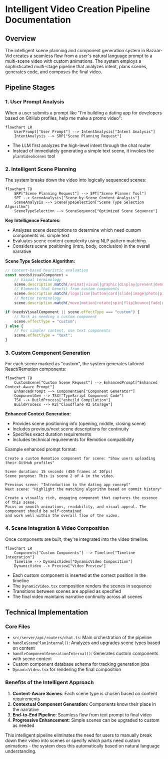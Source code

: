 
# Intelligent Video Creation Pipeline Documentation

## Overview

The intelligent scene planning and component generation system in Bazaar-Vid creates a seamless flow from a user's natural language prompt to a multi-scene video with custom animations. The system employs a sophisticated multi-stage pipeline that analyzes intent, plans scenes, generates code, and composes the final video.

## Pipeline Stages

### 1. User Prompt Analysis

When a user submits a prompt like "I'm building a dating app for developers based on GitHub profiles, help me make a promo video":

```mermaid
flowchart LR
    UserPrompt["User Prompt"] --> IntentAnalysis["Intent Analysis"]
    IntentAnalysis --> SRP["Scene Planning Request"]
```

- The LLM first analyzes the high-level intent through the chat router
- Instead of immediately generating a simple text scene, it invokes the `planVideoScenes` tool

### 2. Intelligent Scene Planning

The system breaks down the video into logically sequenced scenes:

```mermaid
flowchart TD
    SRP["Scene Planning Request"] --> SPT["Scene Planner Tool"]
    SPT --> SceneAnalysis["Scene-by-Scene Content Analysis"]
    SceneAnalysis --> SceneTypeSelection["Scene Type Selection Algorithm"]
    SceneTypeSelection --> SceneSequence["Optimized Scene Sequence"]
```

**Key Intelligence Features:**
- Analyzes scene descriptions to determine which need custom components vs. simple text
- Evaluates scene content complexity using NLP pattern matching
- Considers scene positioning (intro, body, conclusion) in the overall narrative

**Scene Type Selection Algorithm:**
```javascript
// Content-based heuristic evaluation
const needsVisualComponent = 
    // Visual terminology
    scene.description.match(/animat|visual|graphic|display|present|demonstrat|show|appear/i) ||
    // Elements that benefit from custom components
    scene.description.match(/logo|icon|button|card|slide|image|photo|picture|video/i) ||
    // Motion terminology
    scene.description.match(/move|motion|rotate|spin|flip|bounce|fade|grow|shrink/i);

if (needsVisualComponent || scene.effectType === "custom") {
    // Mark as needing a custom component
    scene.effectType = "custom";
} else {
    // For simpler content, use text components
    scene.effectType = "text";
}
```

### 3. Custom Component Generation

For each scene marked as "custom", the system generates tailored React/Remotion components:

```mermaid
flowchart TD
    CustomScene["Custom Scene Request"] --> EnhancedPrompt["Enhanced Context-Aware Prompt"]
    EnhancedPrompt --> ComponentGen["Component Generator"]
    ComponentGen --> TSX["TypeScript Component Code"]
    TSX --> BuildProcess["esbuild Compilation"]
    BuildProcess --> R2["Cloudflare R2 Storage"]
```

**Enhanced Context Generation:**
- Provides scene positioning info (opening, middle, closing scene)
- Includes previous/next scene descriptions for continuity
- Specifies exact duration requirements
- Includes technical requirements for Remotion compatibility

Example enhanced prompt format:
```
Create a custom Remotion component for scene: "Show users uploading their GitHub profiles"

Scene duration: 15 seconds (450 frames at 30fps)
Scene purpose: This is scene 2 of 4 in the video.

Previous scene: "Introduction to the dating app concept"
Next scene: "Highlight the matching algorithm based on commit history"

Create a visually rich, engaging component that captures the essence of this scene. 
Focus on smooth animations, readability, and visual appeal. The component should be self-contained 
and work well within the overall flow of the video.
```

### 4. Scene Integration & Video Composition

Once components are built, they're integrated into the video timeline:

```mermaid
flowchart LR
    Components["Custom Components"] --> Timeline["Timeline Integration"]
    Timeline --> DynamicVideo["DynamicVideo Composition"]
    DynamicVideo --> Preview["Video Preview"]
```

- Each custom component is inserted at the correct position in the timeline
- The `DynamicVideo.tsx` composition renders the scenes in sequence
- Transitions between scenes are applied as specified
- The final video maintains narrative continuity across all scenes

## Technical Implementation

### Core Files
- `src/server/api/routers/chat.ts`: Main orchestration of the pipeline
- `handleScenePlanInternal()`: Analyzes and upgrades scene types based on content
- `handleComponentGenerationInternal()`: Generates custom components with scene context
- Custom component database schema for tracking generation jobs
- `DynamicVideo.tsx` for rendering the final composition

### Benefits of the Intelligent Approach
1. **Content-Aware Scenes**: Each scene type is chosen based on content requirements
2. **Contextual Component Generation**: Components know their place in the narrative
3. **End-to-End Pipeline**: Seamless flow from text prompt to final video
4. **Progressive Enhancement**: Simple scenes can be upgraded to custom as needed

This intelligent pipeline eliminates the need for users to manually break down their video into scenes or specify which parts need custom animations - the system does this automatically based on natural language understanding.
